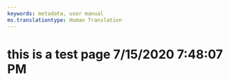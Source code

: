 ```yaml
---
keywords: metadata, user manual
ms.translationtype: Human Translation
---
```

# this is a test page 7/15/2020 7:48:07 PM